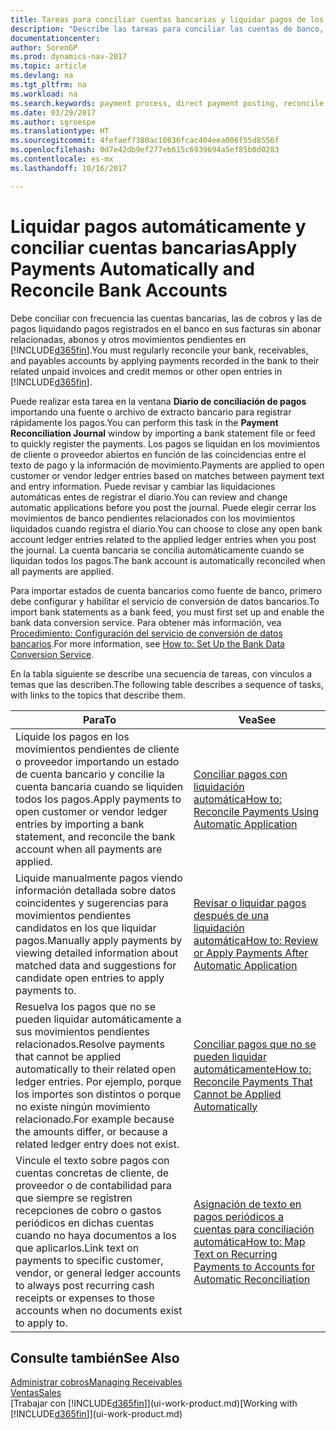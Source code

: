 ```yaml
---
title: Tareas para conciliar cuentas bancarias y liquidar pagos de los movimientos relacionados
description: "Describe las tareas para conciliar las cuentas de banco, cobros y pagos, registrar recibos de efectivo o gastos, y liquidar los pagos automáticamente."
documentationcenter: 
author: SorenGP
ms.prod: dynamics-nav-2017
ms.topic: article
ms.devlang: na
ms.tgt_pltfrm: na
ms.workload: na
ms.search.keywords: payment process, direct payment posting, reconcile payment, expenses, cash receipts
ms.date: 03/29/2017
ms.author: sgroespe
ms.translationtype: HT
ms.sourcegitcommit: 4fefaef7380ac10836fcac404eea006f55d8556f
ms.openlocfilehash: 0d7e42db9ef277eb615c6939694a5ef85b0d0283
ms.contentlocale: es-mx
ms.lasthandoff: 10/16/2017

---
```

# <a name="apply-payments-automatically-and-reconcile-bank-accounts"></a><span data-ttu-id="74a13-103">Liquidar pagos automáticamente y conciliar cuentas bancarias</span><span class="sxs-lookup"><span data-stu-id="74a13-103">Apply Payments Automatically and Reconcile Bank Accounts</span></span>
<span data-ttu-id="74a13-104">Debe conciliar con frecuencia las cuentas bancarias, las de cobros y las de pagos liquidando pagos registrados en el banco en sus facturas sin abonar relacionadas, abonos y otros movimientos pendientes en [!INCLUDE[d365fin](includes/d365fin_long_md.md)].</span><span class="sxs-lookup"><span data-stu-id="74a13-104">You must regularly reconcile your bank, receivables, and payables accounts by applying payments recorded in the bank to their related unpaid invoices and credit memos or other open entries in [!INCLUDE[d365fin](includes/d365fin_long_md.md)].</span></span>  

<span data-ttu-id="74a13-105">Puede realizar esta tarea en la ventana **Diario de conciliación de pagos** importando una fuente o archivo de extracto bancario para registrar rápidamente los pagos.</span><span class="sxs-lookup"><span data-stu-id="74a13-105">You can perform this task in the **Payment Reconciliation Journal** window by importing a bank statement file or feed to quickly register the payments.</span></span> <span data-ttu-id="74a13-106">Los pagos se liquidan en los movimientos de cliente o proveedor abiertos en función de las coincidencias entre el texto de pago y la información de movimiento.</span><span class="sxs-lookup"><span data-stu-id="74a13-106">Payments are applied to open customer or vendor ledger entries based on matches between payment text and entry information.</span></span> <span data-ttu-id="74a13-107">Puede revisar y cambiar las liquidaciones automáticas entes de registrar el diario.</span><span class="sxs-lookup"><span data-stu-id="74a13-107">You can review and change automatic applications before you post the journal.</span></span> <span data-ttu-id="74a13-108">Puede elegir cerrar los movimientos de banco pendientes relacionados con los movimientos liquidados cuando registra el diario.</span><span class="sxs-lookup"><span data-stu-id="74a13-108">You can choose to close any open bank account ledger entries related to the applied ledger entries when you post the journal.</span></span> <span data-ttu-id="74a13-109">La cuenta bancaria se concilia automáticamente cuando se liquidan todos los pagos.</span><span class="sxs-lookup"><span data-stu-id="74a13-109">The bank account is automatically reconciled when all payments are applied.</span></span>  

<span data-ttu-id="74a13-110">Para importar estados de cuenta bancarios como fuente de banco, primero debe configurar y habilitar el servicio de conversión de datos bancarios.</span><span class="sxs-lookup"><span data-stu-id="74a13-110">To import bank statements as a bank feed, you must first set up and enable the bank data conversion service.</span></span> <span data-ttu-id="74a13-111">Para obtener más información, vea [Procedimiento: Configuración del servicio de conversión de datos bancarios](bank-how-setup-bank-data-conversion-service.md).</span><span class="sxs-lookup"><span data-stu-id="74a13-111">For more information, see [How to: Set Up the Bank Data Conversion Service](bank-how-setup-bank-data-conversion-service.md).</span></span>  

<span data-ttu-id="74a13-112">En la tabla siguiente se describe una secuencia de tareas, con vínculos a temas que las describen.</span><span class="sxs-lookup"><span data-stu-id="74a13-112">The following table describes a sequence of tasks, with links to the topics that describe them.</span></span>  

| <span data-ttu-id="74a13-113">Para</span><span class="sxs-lookup"><span data-stu-id="74a13-113">To</span></span> | <span data-ttu-id="74a13-114">Vea</span><span class="sxs-lookup"><span data-stu-id="74a13-114">See</span></span> |
| --- | --- |
| <span data-ttu-id="74a13-115">Liquide los pagos en los movimientos pendientes de cliente o proveedor importando un estado de cuenta bancario y concilie la cuenta bancaria cuando se liquiden todos los pagos.</span><span class="sxs-lookup"><span data-stu-id="74a13-115">Apply payments to open customer or vendor ledger entries by importing a bank statement, and reconcile the bank account when all payments are applied.</span></span> |[<span data-ttu-id="74a13-116">Conciliar pagos con liquidación automática</span><span class="sxs-lookup"><span data-stu-id="74a13-116">How to: Reconcile Payments Using Automatic Application</span></span>](receivables-how-reconcile-payments-auto-application.md) |
| <span data-ttu-id="74a13-117">Liquide manualmente pagos viendo información detallada sobre datos coincidentes y sugerencias para movimientos pendientes candidatos en los que liquidar pagos.</span><span class="sxs-lookup"><span data-stu-id="74a13-117">Manually apply payments by viewing detailed information about matched data and suggestions for candidate open entries to apply payments to.</span></span> |[<span data-ttu-id="74a13-118">Revisar o liquidar pagos después de una liquidación automática</span><span class="sxs-lookup"><span data-stu-id="74a13-118">How to: Review or Apply Payments After Automatic Application</span></span>](receivables-how-review-apply-payments-auto-application.md) |
| <span data-ttu-id="74a13-119">Resuelva los pagos que no se pueden liquidar automáticamente a sus movimientos pendientes relacionados.</span><span class="sxs-lookup"><span data-stu-id="74a13-119">Resolve payments that cannot be applied automatically to their related open ledger entries.</span></span> <span data-ttu-id="74a13-120">Por ejemplo, porque los importes son distintos o porque no existe ningún movimiento relacionado.</span><span class="sxs-lookup"><span data-stu-id="74a13-120">For example because the amounts differ, or because a related ledger entry does not exist.</span></span> |[<span data-ttu-id="74a13-121">Conciliar pagos que no se pueden liquidar automáticamente</span><span class="sxs-lookup"><span data-stu-id="74a13-121">How to: Reconcile Payments That Cannot be Applied Automatically</span></span>](receivables-how-reconcile-payments-cannot-apply-auto.md) |
| <span data-ttu-id="74a13-122">Vincule el texto sobre pagos con cuentas concretas de cliente, de proveedor o de contabilidad para que siempre se registren recepciones de cobro o gastos periódicos en dichas cuentas cuando no haya documentos a los que aplicarlos.</span><span class="sxs-lookup"><span data-stu-id="74a13-122">Link text on payments to specific customer, vendor, or general ledger accounts to always post recurring cash receipts or expenses to those accounts when no documents exist to apply to.</span></span> |[<span data-ttu-id="74a13-123">Asignación de texto en pagos periódicos a cuentas para conciliación automática</span><span class="sxs-lookup"><span data-stu-id="74a13-123">How to: Map Text on Recurring Payments to Accounts for Automatic Reconciliation</span></span>](receivables-how-map-text-recurring-payments-accounts-auto-reconcilliation.md) |

## <a name="see-also"></a><span data-ttu-id="74a13-124">Consulte también</span><span class="sxs-lookup"><span data-stu-id="74a13-124">See Also</span></span>
[<span data-ttu-id="74a13-125">Administrar cobros</span><span class="sxs-lookup"><span data-stu-id="74a13-125">Managing Receivables</span></span>](receivables-manage-receivables.md)  
[<span data-ttu-id="74a13-126">Ventas</span><span class="sxs-lookup"><span data-stu-id="74a13-126">Sales</span></span>](sales-manage-sales.md)  
<span data-ttu-id="74a13-127">[Trabajar con [!INCLUDE[d365fin](includes/d365fin_md.md)]](ui-work-product.md)</span><span class="sxs-lookup"><span data-stu-id="74a13-127">[Working with [!INCLUDE[d365fin](includes/d365fin_md.md)]](ui-work-product.md)</span></span>

